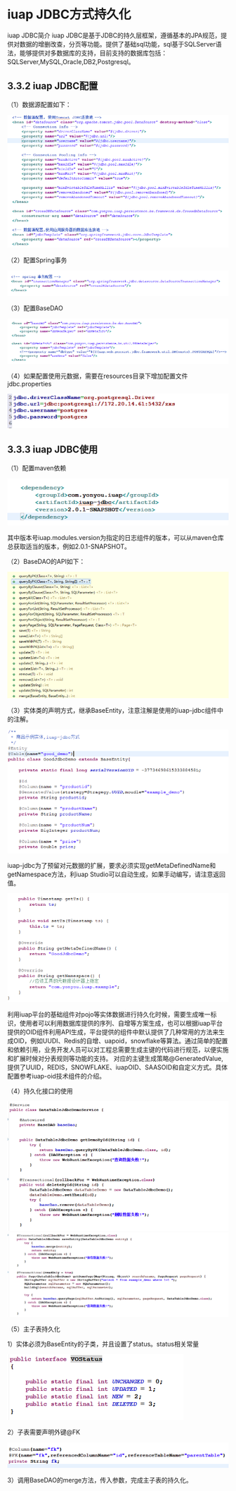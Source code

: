 # iuap JDBC方式持久化

iuap JDBC简介
iuap JDBC是基于JDBC的持久层框架，遵循基本的JPA规范，提供对数据的增删改查，分页等功能。提供了基础sql功能，sql基于SQLServer语法，能够提供对多数据库的支持，目前支持的数据库包括：SQLServer,MySQL,Oracle,DB2,Postgresql。

## 3.3.2 iuap JDBC配置

（1）数据源配置如下：

 ![](../image/image61.png)

（2）配置Spring事务

 ![](../image/image62.png)

（3）配置BaseDAO

![](../image/image63.png)

（4）如果配置使用元数据，需要在resources目录下增加配置文件jdbc.properties

 ![](../image/image64.png)

## 3.3.3 iuap JDBC使用

（1）配置maven依赖

 ![](../image/image65.png)

其中版本号iuap.modules.version为指定的日志组件的版本，可以从maven仓库总获取适当的版本，例如2.0.1-SNAPSHOT。

（2）BaseDAO的API如下：

 ![](../image/image66.png)

（3）实体类的声明方式，继承BaseEntity，注意注解是使用的iuap-jdbc组件中的注解。

 ![](../image/image67.png)

iuap-jdbc为了预留对元数据的扩展，要求必须实现getMetaDefinedName和getNamespace方法，利iuap Studio可以自动生成，如果手动编写，请注意返回值。

 ![](../image/image68.png)

利用iuap平台的基础组件对pojo等实体数据进行持久化时候，需要生成唯一标识，使用者可以利用数据库提供的序列、自增等方案生成，也可以根据iuap平台提供的OID组件利用API生成，平台提供的组件中默认提供了几种常用的方法来生成OID，例如UUDI、Redis的自增、uapoid，snowflake等算法。通过简单的配置和依赖引用，业务开发人员可以对工程总需要生成主键的代码进行规范，以便实施和扩展时候对分表规则等功能的支持。
对应的主键生成策略@GeneratedValue,提供了UUID，REDIS，SNOWFLAKE、iuapOID、SAASOID和自定义方式。具体配置参考iuap-oid技术组件的介绍。

（4）持久化接口的使用

 ![](../image/image69.png)
 ![](../image/image70.png)

（5）主子表持久化

1）实体必须为BaseEntity的子类，并且设置了status。status相关常量

 ![](../image/image71.png)

2）子表需要声明外键@FK

 ![](../image/image72.png)

3）调用BaseDAO的merge方法，传入参数，完成主子表的持久化。
